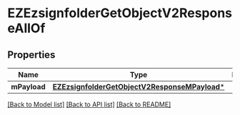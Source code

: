 # EZEzsignfolderGetObjectV2ResponseAllOf

## Properties
Name | Type | Description | Notes
------------ | ------------- | ------------- | -------------
**mPayload** | [**EZEzsignfolderGetObjectV2ResponseMPayload***](EZEzsignfolderGetObjectV2ResponseMPayload.md) |  | 

[[Back to Model list]](../README.md#documentation-for-models) [[Back to API list]](../README.md#documentation-for-api-endpoints) [[Back to README]](../README.md)


